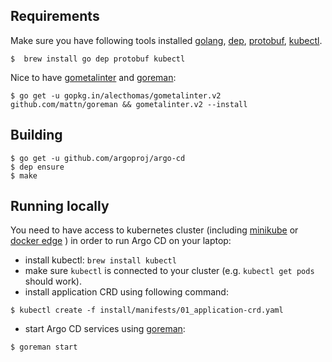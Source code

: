 ## Requirements
Make sure you have following tools installed [golang](https://golang.org/), [dep](https://github.com/golang/dep), [protobuf](https://developers.google.com/protocol-buffers/),
[kubectl](https://kubernetes.io/docs/tasks/tools/install-kubectl/).

```
$  brew install go dep protobuf kubectl
```

Nice to have [gometalinter](https://github.com/alecthomas/gometalinter) and [goreman](https://github.com/mattn/goreman):

```
$ go get -u gopkg.in/alecthomas/gometalinter.v2 github.com/mattn/goreman && gometalinter.v2 --install
```

## Building

```
$ go get -u github.com/argoproj/argo-cd
$ dep ensure
$ make
```

## Running locally

You need to have access to kubernetes cluster (including [minikube](https://kubernetes.io/docs/tasks/tools/install-minikube/) or [docker edge](https://docs.docker.com/docker-for-mac/install/) ) in order to run Argo CD on your laptop:

* install kubectl: `brew install kubectl`
* make sure `kubectl` is connected to your cluster (e.g. `kubectl get pods` should work).
* install application CRD using following command:

```
$ kubectl create -f install/manifests/01_application-crd.yaml
```

* start Argo CD services using [goreman](https://github.com/mattn/goreman):

```
$ goreman start
```
